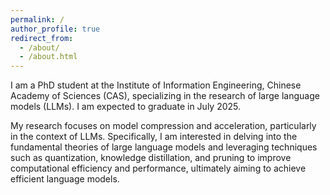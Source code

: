 ```yaml
---
permalink: /
author_profile: true
redirect_from: 
  - /about/
  - /about.html
---
```


I am a PhD student at the Institute of Information Engineering, Chinese Academy of Sciences (CAS), specializing in the research of large language models (LLMs). I am expected to graduate in July 2025.

My research focuses on model compression and acceleration, particularly in the context of LLMs. Specifically, I am interested in delving into the fundamental theories of large language models and leveraging techniques such as quantization, knowledge distillation, and pruning to improve computational efficiency and performance, ultimately aiming to achieve efficient language models.
